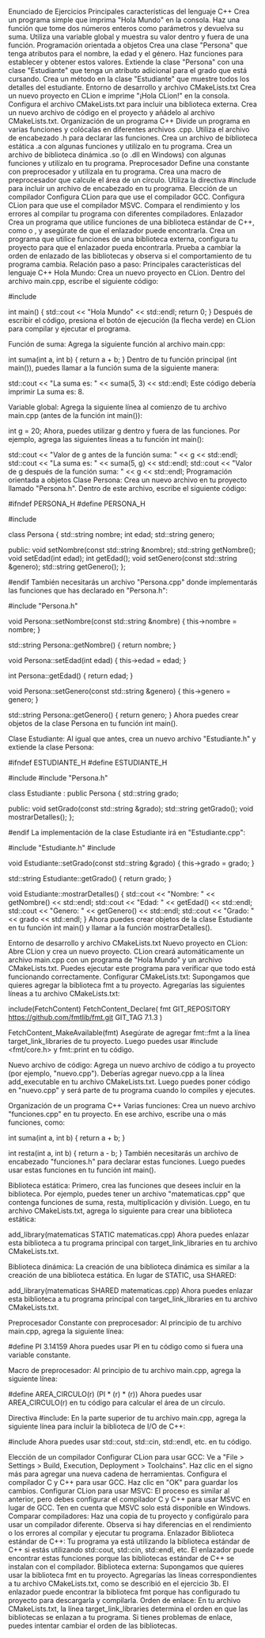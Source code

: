 

Enunciado de Ejercicios
Principales características del lenguaje C++
Crea un programa simple que imprima "Hola Mundo" en la consola.
Haz una función que tome dos números enteros como parámetros y devuelva su suma.
Utiliza una variable global y muestra su valor dentro y fuera de una función.
Programación orientada a objetos
Crea una clase "Persona" que tenga atributos para el nombre, la edad y el género. Haz funciones para establecer y obtener estos valores.
Extiende la clase "Persona" con una clase "Estudiante" que tenga un atributo adicional para el grado que está cursando.
Crea un método en la clase "Estudiante" que muestre todos los detalles del estudiante.
Entorno de desarrollo y archivo CMakeLists.txt
Crea un nuevo proyecto en CLion e imprime "¡Hola CLion!" en la consola.
Configura el archivo CMakeLists.txt para incluir una biblioteca externa.
Crea un nuevo archivo de código en el proyecto y añádelo al archivo CMakeLists.txt.
Organización de un programa C++
Divide un programa en varias funciones y colócalas en diferentes archivos .cpp. Utiliza el archivo de encabezado .h para declarar las funciones.
Crea un archivo de biblioteca estática .a con algunas funciones y utilízalo en tu programa.
Crea un archivo de biblioteca dinámica .so (o .dll en Windows) con algunas funciones y utilízalo en tu programa.
Preprocesador
Define una constante con preprocesador y utilízala en tu programa.
Crea una macro de preprocesador que calcule el área de un círculo.
Utiliza la directiva #include para incluir un archivo de encabezado en tu programa.
Elección de un compilador
Configura CLion para que use el compilador GCC.
Configura CLion para que use el compilador MSVC.
Compara el rendimiento y los errores al compilar tu programa con diferentes compiladores.
Enlazador
Crea un programa que utilice funciones de una biblioteca estándar de C++, como o , y asegúrate de que el enlazador puede encontrarla.
Crea un programa que utilice funciones de una biblioteca externa, configura tu proyecto para que el enlazador pueda encontrarla.
Prueba a cambiar la orden de enlazado de las bibliotecas y observa si el comportamiento de tu programa cambia.
Relación paso a paso:
Principales características del lenguaje C++
Hola Mundo: Crea un nuevo proyecto en CLion. Dentro del archivo main.cpp, escribe el siguiente código:

#include <iostream>

int main() {
std::cout << "Hola Mundo" << std::endl;
return 0;
}
Después de escribir el código, presiona el botón de ejecución (la flecha verde) en CLion para compilar y ejecutar el programa.

Función de suma: Agrega la siguiente función al archivo main.cpp:

int suma(int a, int b) {
return a + b;
}
Dentro de tu función principal (int main()), puedes llamar a la función suma de la siguiente manera:

std::cout << "La suma es: " << suma(5, 3) << std::endl;
Este código debería imprimir La suma es: 8.

Variable global: Agrega la siguiente línea al comienzo de tu archivo main.cpp (antes de la función int main()):

int g = 20;
Ahora, puedes utilizar g dentro y fuera de las funciones. Por ejemplo, agrega las siguientes líneas a tu función int main():

std::cout << "Valor de g antes de la función suma: " << g << std::endl;
std::cout << "La suma es: " << suma(5, g) << std::endl;
std::cout << "Valor de g después de la función suma: " << g << std::endl;
Programación orientada a objetos
Clase Persona: Crea un nuevo archivo en tu proyecto llamado "Persona.h". Dentro de este archivo, escribe el siguiente código:

#ifndef PERSONA_H
#define PERSONA_H

#include <string>

class Persona {
std::string nombre;
int edad;
std::string genero;

public:
void setNombre(const std::string &nombre);
std::string getNombre();
void setEdad(int edad);
int getEdad();
void setGenero(const std::string &genero);
std::string getGenero();
};

#endif
También necesitarás un archivo "Persona.cpp" donde implementarás las funciones que has declarado en "Persona.h":

#include "Persona.h"

void Persona::setNombre(const std::string &nombre) {
this->nombre = nombre;
}

std::string Persona::getNombre() {
return nombre;
}

void Persona::setEdad(int edad) {
this->edad = edad;
}

int Persona::getEdad() {
return edad;
}

void Persona::setGenero(const std::string &genero) {
this->genero = genero;
}

std::string Persona::getGenero() {
return genero;
}
Ahora puedes crear objetos de la clase Persona en tu función int main().

Clase Estudiante: Al igual que antes, crea un nuevo archivo "Estudiante.h" y extiende la clase Persona:

#ifndef ESTUDIANTE_H
#define ESTUDIANTE_H

#include <string>
#include "Persona.h"

class Estudiante : public Persona {
std::string grado;

public:
void setGrado(const std::string &grado);
std::string getGrado();
void mostrarDetalles();
};

#endif
La implementación de la clase Estudiante irá en "Estudiante.cpp":

#include "Estudiante.h"
#include <iostream>

void Estudiante::setGrado(const std::string &grado) {
this->grado = grado;
}

std::string Estudiante::getGrado() {
return grado;
}

void Estudiante::mostrarDetalles() {
std::cout << "Nombre: " << getNombre() << std::endl;
std::cout << "Edad: " << getEdad() << std::endl;
std::cout << "Genero: " << getGenero() << std::endl;
std::cout << "Grado: " << grado << std::endl;
}
Ahora puedes crear objetos de la clase Estudiante en tu función int main() y llamar a la función mostrarDetalles().

Entorno de desarrollo y archivo CMakeLists.txt
Nuevo proyecto en CLion: Abre CLion y crea un nuevo proyecto. CLion creará automáticamente un archivo main.cpp con un programa de "Hola Mundo" y un archivo CMakeLists.txt. Puedes ejecutar este programa para verificar que todo está funcionando correctamente. Configurar CMakeLists.txt: Supongamos que quieres agregar la biblioteca fmt a tu proyecto. Agregarías las siguientes líneas a tu archivo CMakeLists.txt:

include(FetchContent)
FetchContent_Declare(
fmt
GIT_REPOSITORY https://github.com/fmtlib/fmt.git
GIT_TAG        7.1.3
)

FetchContent_MakeAvailable(fmt)
Asegúrate de agregar fmt::fmt a la línea target_link_libraries de tu proyecto. Luego puedes usar #include <fmt/core.h> y fmt::print en tu código.

Nuevo archivo de código: Agrega un nuevo archivo de código a tu proyecto (por ejemplo, "nuevo.cpp"). Deberías agregar nuevo.cpp a la línea add_executable en tu archivo CMakeLists.txt. Luego puedes poner código en "nuevo.cpp" y será parte de tu programa cuando lo compiles y ejecutes.

Organización de un programa C++
Varias funciones: Crea un nuevo archivo "funciones.cpp" en tu proyecto. En ese archivo, escribe una o más funciones, como:

int suma(int a, int b) {
return a + b;
}

int resta(int a, int b) {
return a - b;
}
También necesitarás un archivo de encabezado "funciones.h" para declarar estas funciones. Luego puedes usar estas funciones en tu función int main().

Biblioteca estática: Primero, crea las funciones que desees incluir en la biblioteca. Por ejemplo, puedes tener un archivo "matematicas.cpp" que contenga funciones de suma, resta, multiplicación y división. Luego, en tu archivo CMakeLists.txt, agrega lo siguiente para crear una biblioteca estática:

add_library(matematicas STATIC matematicas.cpp)
Ahora puedes enlazar esta biblioteca a tu programa principal con target_link_libraries en tu archivo CMakeLists.txt.

Biblioteca dinámica: La creación de una biblioteca dinámica es similar a la creación de una biblioteca estática. En lugar de STATIC, usa SHARED:

add_library(matematicas SHARED matematicas.cpp)
Ahora puedes enlazar esta biblioteca a tu programa principal con target_link_libraries en tu archivo CMakeLists.txt.

Preprocesador
Constante con preprocesador: Al principio de tu archivo main.cpp, agrega la siguiente línea:

#define PI 3.14159
Ahora puedes usar PI en tu código como si fuera una variable constante.

Macro de preprocesador: Al principio de tu archivo main.cpp, agrega la siguiente línea:

#define AREA_CIRCULO(r) (PI * (r) * (r))
Ahora puedes usar AREA_CIRCULO(r) en tu código para calcular el área de un círculo.

Directiva #include: En la parte superior de tu archivo main.cpp, agrega la siguiente línea para incluir la biblioteca de I/O de C++:

#include <iostream>
Ahora puedes usar std::cout, std::cin, std::endl, etc. en tu código.

Elección de un compilador
Configurar CLion para usar GCC: Ve a "File > Settings > Build, Execution, Deployment > Toolchains". Haz clic en el signo más para agregar una nueva cadena de herramientas. Configura el compilador C y C++ para usar GCC. Haz clic en "OK" para guardar los cambios.
Configurar CLion para usar MSVC: El proceso es similar al anterior, pero debes configurar el compilador C y C++ para usar MSVC en lugar de GCC. Ten en cuenta que MSVC solo está disponible en Windows.
Comparar compiladores: Haz una copia de tu proyecto y configúralo para usar un compilador diferente. Observa si hay diferencias en el rendimiento o los errores al compilar y ejecutar tu programa.
Enlazador
Biblioteca estándar de C++: Tu programa ya está utilizando la biblioteca estándar de C++ si estás utilizando std::cout, std::cin, std::endl, etc. El enlazador puede encontrar estas funciones porque las bibliotecas estándar de C++ se instalan con el compilador.
Biblioteca externa: Supongamos que quieres usar la biblioteca fmt en tu proyecto. Agregarías las líneas correspondientes a tu archivo CMakeLists.txt, como se describió en el ejercicio 3b. El enlazador puede encontrar la biblioteca fmt porque has configurado tu proyecto para descargarla y compilarla.
Orden de enlace: En tu archivo CMakeLists.txt, la línea target_link_libraries determina el orden en que las bibliotecas se enlazan a tu programa. Si tienes problemas de enlace, puedes intentar cambiar el orden de las bibliotecas.
